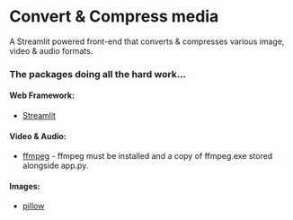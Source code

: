 # Convert & Compress media

A Streamlit powered front-end that converts & compresses various image, video & audio formats.

### The packages doing all the hard work...

#### Web Framework:
- [Streamlit](https://streamlit.io/)

#### Video & Audio:
- [ffmpeg](https://github.com/FFmpeg/FFmpeg) - ffmpeg must be installed and a copy of ffmpeg.exe stored alongside app.py.

#### Images:
- [pillow](https://pillow.readthedocs.io/en/stable/)
